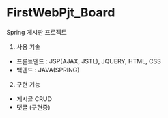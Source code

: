 # FirstWebPjt_Board
Spring 게시판 프로젝트

1. 사용 기술 
- 프론트엔드 : JSP(AJAX, JSTL), JQUERY, HTML, CSS
- 백엔드 : JAVA(SPRING)

2. 구현 기능
- 게시글 CRUD
- 댓글 (구현중)
